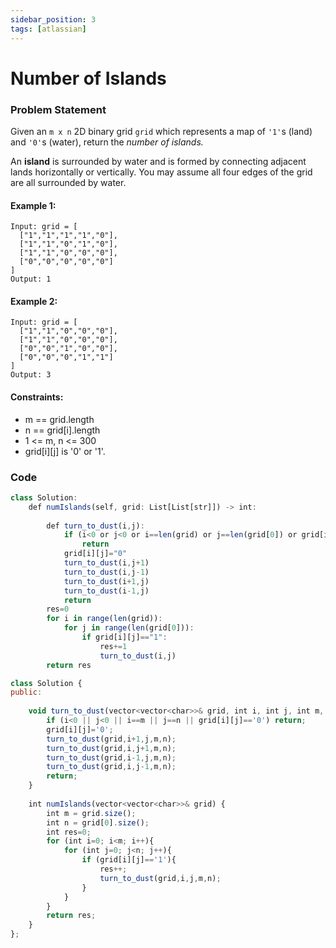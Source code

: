 ```yaml
---
sidebar_position: 3
tags: [atlassian]
---
```


# Number of Islands

### Problem Statement

Given an `m x n` 2D binary grid `grid` which represents a map of `'1'`s (land) and `'0'`s (water), return the *number of islands.*

An **island** is surrounded by water and is formed by connecting adjacent lands horizontally or vertically. You may assume all four edges of the grid are all surrounded by water.

#### Example 1:

```
Input: grid = [
  ["1","1","1","1","0"],
  ["1","1","0","1","0"],
  ["1","1","0","0","0"],
  ["0","0","0","0","0"]
]
Output: 1
```

#### Example 2:

```
Input: grid = [
  ["1","1","0","0","0"],
  ["1","1","0","0","0"],
  ["0","0","1","0","0"],
  ["0","0","0","1","1"]
]
Output: 3
```

#### Constraints:

- m == grid.length
- n == grid[i].length
- 1 <= m, n <= 300
- grid[i][j] is '0' or '1'.


### Code
``` jsx title="Python Code"
class Solution:
    def numIslands(self, grid: List[List[str]]) -> int:
        
        def turn_to_dust(i,j):
            if (i<0 or j<0 or i==len(grid) or j==len(grid[0]) or grid[i][j]=="0"):
                return
            grid[i][j]="0"
            turn_to_dust(i,j+1)
            turn_to_dust(i,j-1)
            turn_to_dust(i+1,j)
            turn_to_dust(i-1,j)
            return
        res=0
        for i in range(len(grid)):
            for j in range(len(grid[0])):
                if grid[i][j]=="1":
                    res+=1
                    turn_to_dust(i,j)
        return res

```

```jsx title="C++"
class Solution {
public:
    
    void turn_to_dust(vector<vector<char>>& grid, int i, int j, int m, int n){
        if (i<0 || j<0 || i==m || j==n || grid[i][j]=='0') return;
        grid[i][j]='0';
        turn_to_dust(grid,i+1,j,m,n);
        turn_to_dust(grid,i,j+1,m,n);
        turn_to_dust(grid,i-1,j,m,n);
        turn_to_dust(grid,i,j-1,m,n);
        return;
    }
    
    int numIslands(vector<vector<char>>& grid) {
        int m = grid.size();
        int n = grid[0].size();
        int res=0;
        for (int i=0; i<m; i++){
            for (int j=0; j<n; j++){
                if (grid[i][j]=='1'){
                    res++;
                    turn_to_dust(grid,i,j,m,n);
                }
            }
        }
        return res;
    }
};

```